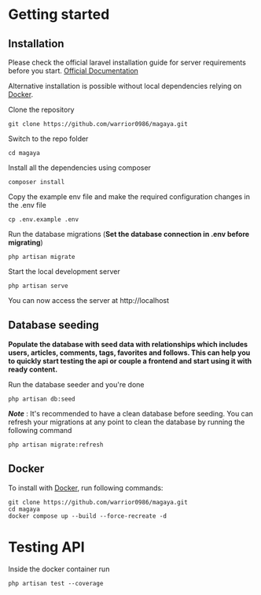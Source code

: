 # Getting started

## Installation

Please check the official laravel installation guide for server requirements before you start. [Official Documentation](https://laravel.com/docs/9.x/installation)

Alternative installation is possible without local dependencies relying on [Docker](#docker). 

Clone the repository

    git clone https://github.com/warrior0986/magaya.git

Switch to the repo folder

    cd magaya

Install all the dependencies using composer

    composer install

Copy the example env file and make the required configuration changes in the .env file

    cp .env.example .env

Run the database migrations (**Set the database connection in .env before migrating**)

    php artisan migrate

Start the local development server

    php artisan serve

You can now access the server at http://localhost

## Database seeding

**Populate the database with seed data with relationships which includes users, articles, comments, tags, favorites and follows. This can help you to quickly start testing the api or couple a frontend and start using it with ready content.**

Run the database seeder and you're done

    php artisan db:seed

***Note*** : It's recommended to have a clean database before seeding. You can refresh your migrations at any point to clean the database by running the following command

    php artisan migrate:refresh
    
## Docker

To install with [Docker](https://www.docker.com), run following commands:

```
git clone https://github.com/warrior0986/magaya.git
cd magaya
docker compose up --build --force-recreate -d
```
# Testing API

Inside the docker container run

    php artisan test --coverage